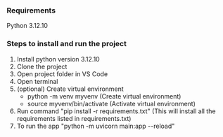 ### Requirements
Python 3.12.10

### Steps to install and run the project
1. Install python version 3.12.10
2. Clone the project
3. Open project folder in VS Code
4. Open terminal
5. (optional) Create virtual environment
   - python -m venv myvenv (Create virtual environment)
   - source myvenv/bin/activate (Activate virtual environment)
6. Run command "pip install -r requirements.txt" (This will install all the requirements listed in requirements.txt)
7. To run the app "python -m uvicorn main:app --reload"
